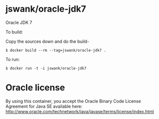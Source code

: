 # jswank/oracle-jdk7

Oracle JDK 7

To build:

Copy the sources down and do the build-

```
$ docker build --rm --tag=jswank/oracle-jdk7 .
```

To run:

```
$ docker run -t -i jswank/oracle-jdk7
```

# Oracle license

By using this container, you accept the Oracle Binary
Code License Agreement for Java SE available here:
http://www.oracle.com/technetwork/java/javase/terms/license/index.html


